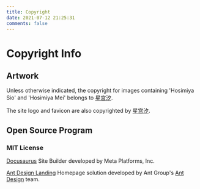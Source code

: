 ```yaml
---
title: Copyright
date: 2021-07-12 21:25:31
comments: false
---
```

# Copyright Info
## Artwork
Unless otherwise indicated, the copyright for images containing 'Hosimiya Sio' and 'Hosimiya Mei' belongs to [星宫汐](https://page.hosimiyasio.com/outlinks.html?target=https://space.bilibili.com/402417817).

The site logo and favicon are also copyrighted by [星宫汐](https://page.hosimiyasio.com/outlinks.html?target=https://space.bilibili.com/402417817).

## Open Source Program
### MIT License
[Docusaurus](https://docusaurus.io/) Site Builder developed by Meta Platforms, Inc.

[Ant Design Landing](https://landing.ant.design) Homepage solution developed by Ant Group's [Ant Design](https://ant-design.antgroup.com) team.
